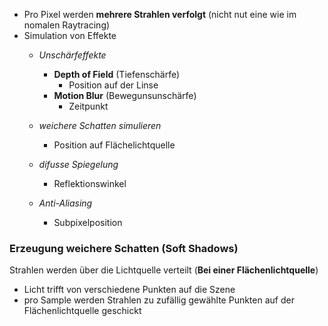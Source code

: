 - Pro Pixel werden **mehrere Strahlen verfolgt** (nicht nut eine wie im nomalen Raytracing)
- Simulation von Effekte
	- *Unschärfeffekte* 
		- **Depth of Field** (Tiefenschärfe)
			- Position auf der Linse
		- **Motion Blur** (Bewegunsunschärfe)
			- Zeitpunkt

	- *weichere Schatten simulieren*
		- Position auf Flächelichtquelle

	- *difusse Spiegelung*
		- Reflektionswinkel

	- *Anti-Aliasing*
		- Subpixelposition


### Erzeugung weichere Schatten (Soft Shadows)
Strahlen werden über die Lichtquelle verteilt (**Bei einer Flächenlichtquelle**)
- Licht trifft von verschiedene Punkten auf die Szene
- pro Sample werden Strahlen zu zufällig gewählte Punkten auf der Flächenlichtquelle geschickt 

